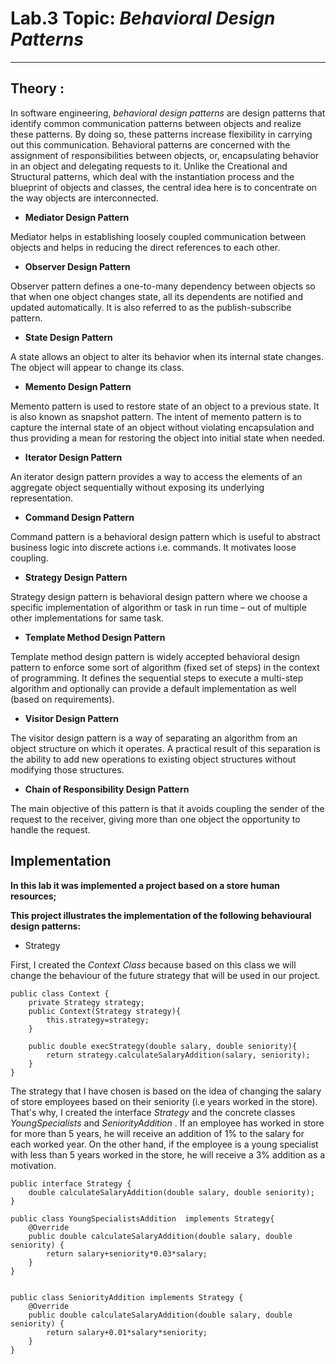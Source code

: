 # Lab.3 Topic: *Behavioral Design Patterns*

------

## Theory :

In software engineering, *behavioral design patterns* are design patterns that identify common communication patterns between objects and realize these patterns.
By doing so, these patterns increase flexibility in carrying out this communication.
Behavioral patterns are concerned with the assignment of responsibilities between objects, or, encapsulating behavior in an object and delegating requests to it.
Unlike the Creational and Structural patterns, which deal with the instantiation process and the blueprint of objects and classes, the central idea here is to concentrate on the way objects are interconnected.

* __Mediator Design Pattern__

Mediator helps in establishing loosely coupled communication between objects and helps in reducing the direct references to each other.

* __Observer Design Pattern__

Observer pattern defines a one-to-many dependency between objects so that when one object changes state, all its dependents are notified and updated automatically.
It is also referred to as the publish-subscribe pattern.

* __State Design Pattern__

A state allows an object to alter its behavior when its internal state changes. The object will appear to change its class.

* __Memento Design Pattern__

Memento pattern is used to restore state of an object to a previous state. It is also known as snapshot pattern.
The intent of memento pattern is to capture the internal state of an object without violating encapsulation and thus providing a mean for restoring the object into initial state when needed.

* __Iterator Design Pattern__

An iterator design pattern provides a way to access the elements of an aggregate object sequentially without exposing its underlying representation.

* __Command Design Pattern__

Command pattern is a behavioral design pattern which is useful to abstract business logic into discrete actions i.e. commands. It motivates loose coupling.

* __Strategy Design Pattern__

Strategy design pattern is behavioral design pattern where we choose a specific implementation of algorithm or task in run time – out of multiple other implementations for same task.

* __Template Method Design Pattern__

Template method design pattern is widely accepted behavioral design pattern to enforce some sort of algorithm (fixed set of steps) in the context of programming.
It defines the sequential steps to execute a multi-step algorithm and optionally can provide a default implementation as well (based on requirements).

* __Visitor Design Pattern__

The visitor design pattern is a way of separating an algorithm from an object structure on which it operates.
A practical result of this separation is the ability to add new operations to existing object structures without modifying those structures.

* __Chain of Responsibility Design Pattern__

The main objective of this pattern is that it avoids coupling the sender of the request to the receiver, giving more than one object the opportunity to handle the request.


## Implementation

__In this lab it was implemented a project based on a store human resources;__

__This project illustrates the implementation of the following behavioural design patterns:__
* Strategy


First, I created the *Context Class* because based on this class we will change the behaviour of the future strategy that will be used in our project.
~~~
public class Context {
    private Strategy strategy;
    public Context(Strategy strategy){
        this.strategy=strategy;
    }

    public double execStrategy(double salary, double seniority){
        return strategy.calculateSalaryAddition(salary, seniority);
    }
}

~~~

The strategy that I have chosen is based on the idea of changing the salary of store employees based on their seniority (i.e years worked in the store).
That's why, I created the interface *Strategy* and the concrete classes *YoungSpecialists* and *SeniorityAddition* .
If an employee has worked in store for more than 5 years, he will receive an addition of 1% to the salary for each worked year.
On the other hand, if the employee is a young specialist with less than 5 years worked in the store, he will receive a 3% addition as a motivation.

~~~
public interface Strategy {
    double calculateSalaryAddition(double salary, double seniority);
}
~~~

~~~
public class YoungSpecialistsAddition  implements Strategy{
    @Override
    public double calculateSalaryAddition(double salary, double seniority) {
        return salary+seniority*0.03*salary;
    }
}


public class SeniorityAddition implements Strategy {
    @Override
    public double calculateSalaryAddition(double salary, double seniority) {
        return salary+0.01*salary*seniority;
    }
}
~~~
